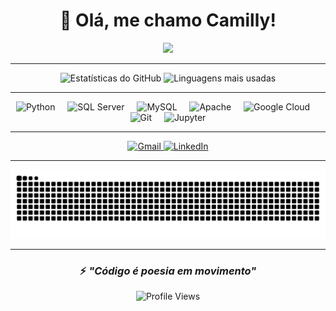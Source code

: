 <div align="center">
  
# 👋 Olá, me chamo Camilly!

<img src="https://media.giphy.com/media/hvRJCLFzcasrR4ia7z/giphy.gif" width="28">

</div>

---



<div align="center">
  <img src="https://github-readme-stats.vercel.app/api?username=CamyVick&hide_title=false&hide_rank=false&show_icons=true&include_all_commits=true&count_private=true&disable_animations=false&theme=dracula&locale=pt-br&hide_border=false&border_radius=10" height="170" alt="Estatísticas do GitHub" />
  <img src="https://github-readme-stats.vercel.app/api/top-langs?username=CamyVick&locale=pt-br&hide_title=false&layout=compact&card_width=320&langs_count=6&theme=dracula&hide_border=false&border_radius=10" height="170" alt="Linguagens mais usadas" />
</div>

---



<div align="center">
  <img src="https://cdn.jsdelivr.net/gh/devicons/devicon/icons/python/python-original.svg" height="40" alt="Python" title="Python" />
  <img width="12" />
  <img src="https://cdn.jsdelivr.net/gh/devicons/devicon/icons/microsoftsqlserver/microsoftsqlserver-plain.svg" height="40" alt="SQL Server" title="SQL Server" />
  <img width="12" />
  <img src="https://cdn.jsdelivr.net/gh/devicons/devicon/icons/mysql/mysql-original.svg" height="40" alt="MySQL" title="MySQL" />
  <img width="12" />
  <img src="https://cdn.jsdelivr.net/gh/devicons/devicon/icons/apache/apache-original.svg" height="40" alt="Apache" title="Apache" />
  <img width="12" />
  <img src="https://cdn.jsdelivr.net/gh/devicons/devicon/icons/googlecloud/googlecloud-original.svg" height="40" alt="Google Cloud" title="Google Cloud" />
  <img width="12" />
  <img src="https://cdn.jsdelivr.net/gh/devicons/devicon/icons/git/git-original.svg" height="40" alt="Git" title="Git" />
  <img width="12" />
  <img src="https://cdn.jsdelivr.net/gh/devicons/devicon/icons/jupyter/jupyter-original.svg" height="40" alt="Jupyter" title="Jupyter" />
</div>

---


<div align="center">
  <a href="mailto:seu-email@gmail.com" target="_blank">
    <img src="https://img.shields.io/badge/Gmail-D14836?style=for-the-badge&logo=gmail&logoColor=white" height="35" alt="Gmail" />
  </a>
  <a href="https://www.linkedin.com/in/seu-perfil" target="_blank">
    <img src="https://img.shields.io/badge/LinkedIn-0077B5?style=for-the-badge&logo=linkedin&logoColor=white" height="35" alt="LinkedIn" />
  </a>
</div>

---

<div align="center">
  


<picture>
  <source media="(prefers-color-scheme: dark)" srcset="https://raw.githubusercontent.com/CamyVick/Camilly-Pinheiro/output/github-contribution-grid-snake-dark.svg">
  <source media="(prefers-color-scheme: light)" srcset="https://raw.githubusercontent.com/CamyVick/Camilly-Pinheiro/output/github-contribution-grid-snake.svg">
  <img alt="Snake animation" src="https://raw.githubusercontent.com/CamyVick/Camilly-Pinheiro/output/github-contribution-grid-snake.svg">
</picture>

</div>

---

<div align="center">
  
### ⚡ *"Código é poesia em movimento"*

![Profile Views](https://komarev.com/ghpvc/?username=CamyVick&color=blueviolet&style=flat-square)

</div>
